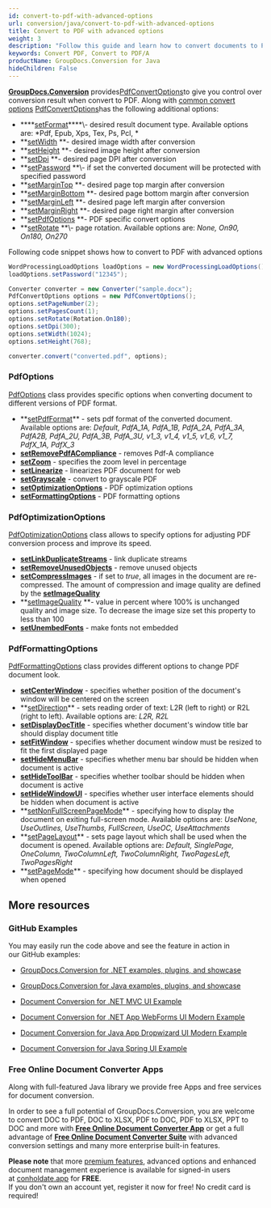```yaml
---
id: convert-to-pdf-with-advanced-options
url: conversion/java/convert-to-pdf-with-advanced-options
title: Convert to PDF with advanced options
weight: 3
description: "Follow this guide and learn how to convert documents to PDF with height, width, DPI, margins and other customizations using GroupDocs.Conversion for Java."
keywords: Convert PDF, Convert to PDF/A
productName: GroupDocs.Conversion for Java
hideChildren: False
---
```

**[GroupDocs.Conversion](https://products.groupdocs.com/conversion/java)** provides[PdfConvertOptions](https://apireference.groupdocs.com/java/conversion/com.groupdocs.conversion.options.convert/PdfConvertOptions)to give you control over conversion result when convert to PDF. Along with [common convert options](Convert%2Bto%2BPDF%2Bwith%2Badvanced%2Boptions.html) [PdfConvertOptions](https://apireference.groupdocs.com/java/conversion/com.groupdocs.conversion.options.convert/PdfConvertOptions)has the following additional options:

*   ****[setFormat](https://apireference.groupdocs.com/java/conversion/com.groupdocs.conversion.options.convert/ConvertOptions#setFormat(com.groupdocs.conversion.filetypes.FileType))****\- desired result document type. Available options are: *Pdf, Epub, Xps, Tex, Ps, Pcl, *
*   **[setWidth](https://apireference.groupdocs.com/java/conversion/com.groupdocs.conversion.options.convert/PdfConvertOptions#setWidth(int)) **\- desired image width after conversion
*   **[setHeight](https://apireference.groupdocs.com/java/conversion/com.groupdocs.conversion.options.convert/PdfConvertOptions#setHeight(int)) **\- desired image height after conversion
*   **[setDpi](https://apireference.groupdocs.com/java/conversion/com.groupdocs.conversion.options.convert/PdfConvertOptions#setDpi(double)) **\- desired page DPI after conversion
*   **[setPassword](https://apireference.groupdocs.com/java/conversion/com.groupdocs.conversion.options.convert/PdfConvertOptions#setPassword(java.lang.String)) **\- if set the converted document will be protected with specified password
*   **[setMarginTop](https://apireference.groupdocs.com/java/conversion/com.groupdocs.conversion.options.convert/PdfConvertOptions#setMarginTop(int)) **\- desired page top margin after conversion
*   **[setMarginBottom](https://apireference.groupdocs.com/java/conversion/com.groupdocs.conversion.options.convert/PdfConvertOptions#setMarginBottom(int)) **\- desired page bottom margin after conversion
*   **[setMarginLeft](https://apireference.groupdocs.com/java/conversion/com.groupdocs.conversion.options.convert/PdfConvertOptions#setMarginLeft(int)) **\- desired page left margin after conversion
*   **[setMarginRight](https://apireference.groupdocs.com/java/conversion/com.groupdocs.conversion.options.convert/PdfConvertOptions#setMarginRight(int)) **\- desired page right margin after conversion
*   **[setPdfOptions](Convert%2Bto%2BPDF%2Bwith%2Badvanced%2Boptions.html) **\- PDF specific convert options
*   **[setRotate](https://apireference.groupdocs.com/java/conversion/com.groupdocs.conversion.options.convert/PdfConvertOptions#setRotate(com.groupdocs.conversion.options.convert.Rotation)) **\- page rotation. Available options are: *None, On90, On180, On270*  
      
    

Following code snippet shows how to convert to PDF with advanced options

```csharp
WordProcessingLoadOptions loadOptions = new WordProcessingLoadOptions();
loadOptions.setPassword("12345");

Converter converter = new Converter("sample.docx");
PdfConvertOptions options = new PdfConvertOptions();
options.setPageNumber(2);
options.setPagesCount(1);
options.setRotate(Rotation.On180);
options.setDpi(300);
options.setWidth(1024);
options.setHeight(768);

converter.convert("converted.pdf", options);
```

### PdfOptions

[PdfOptions](https://apireference.groupdocs.com/java/conversion/com.groupdocs.conversion.options.convert/PdfOptions) class provides specific options when converting document to different versions of PDF format.

*   **[setPdfFormat](https://apireference.groupdocs.com/java/conversion/com.groupdocs.conversion.options.convert/PdfOptions#setPdfFormat(com.groupdocs.conversion.options.convert.PdfFormats))** - sets pdf format of the converted document. Available options are: *Default, PdfA\_1A, PdfA\_1B, PdfA\_2A, PdfA\_3A, PdfA2B, PdfA\_2U, PdfA\_3B, PdfA\_3U, v1\_3, v1\_4, v1\_5, v1\_6, v1\_7, PdfX\_1A, PdfX\_3*
*   **[setRemovePdfACompliance](https://apireference.groupdocs.com/java/conversion/com.groupdocs.conversion.options.convert/PdfOptions#setRemovePdfACompliance(boolean))** - removes Pdf-A compliance
*   **[setZoom](https://apireference.groupdocs.com/java/conversion/com.groupdocs.conversion.options.convert/PdfOptions#setZoom(int))** - specifies the zoom level in percentage
*   **[setLinearize](https://apireference.groupdocs.com/java/conversion/com.groupdocs.conversion.options.convert/PdfOptions#setLinearize(boolean))** - linearizes PDF document for web
*   **[setGrayscale](https://apireference.groupdocs.com/java/conversion/com.groupdocs.conversion.options.convert/PdfOptions#setGrayscale(boolean))** - convert to grayscale PDF
*   **[setOptimizationOptions](Convert%2Bto%2BPDF%2Bwith%2Badvanced%2Boptions.html)** - PDF optimization options
*   **[setFormattingOptions](Convert%2Bto%2BPDF%2Bwith%2Badvanced%2Boptions.html)** - PDF formatting options

### PdfOptimizationOptions

[PdfOptimizationOptions](https://apireference.groupdocs.com/java/conversion/com.groupdocs.conversion.options.convert/PdfOptimizationOptions) class allows to specify options for adjusting PDF conversion process and improve its speed.

*   **[setLinkDuplicateStreams](https://apireference.groupdocs.com/java/conversion/com.groupdocs.conversion.options.convert/PdfOptimizationOptions#setLinkDuplicateStreams(boolean))** - link duplicate streams
*   **[setRemoveUnusedObjects](https://apireference.groupdocs.com/java/conversion/com.groupdocs.conversion.options.convert/PdfOptimizationOptions#setRemoveUnusedObjects(boolean))** - remove unused objects
*   **[setCompressImages](https://apireference.groupdocs.com/java/conversion/com.groupdocs.conversion.options.convert/PdfOptimizationOptions#setCompressImages(boolean))** - if set to *true*, all images in the document are re-compressed. The amount of compression and image quality are defined by the **[setImageQuality](https://apireference.groupdocs.com/java/conversion/com.groupdocs.conversion.options.convert/PdfOptimizationOptions#setImageQuality(int))**
*   **[setImageQuality](https://apireference.groupdocs.com/java/conversion/com.groupdocs.conversion.options.convert/PdfOptimizationOptions#setImageQuality(int)) **\- value in percent where 100% is unchanged quality and image size. To decrease the image size set this property to less than 100
*   **[setUnembedFonts](https://apireference.groupdocs.com/java/conversion/com.groupdocs.conversion.options.convert/PdfOptimizationOptions#setUnembedFonts(boolean))** - make fonts not embedded

### PdfFormattingOptions

[PdfFormattingOptions](https://apireference.groupdocs.com/java/conversion/com.groupdocs.conversion.options.convert/PdfFormattingOptions) class provides different options to change PDF document look.

*   **[setCenterWindow](https://apireference.groupdocs.com/java/conversion/com.groupdocs.conversion.options.convert/PdfFormattingOptions#setCenterWindow(boolean))** - specifies whether position of the document's window will be centered on the screen
*   **[setDirection](https://apireference.groupdocs.com/java/conversion/com.groupdocs.conversion.options.convert/PdfFormattingOptions#setDirection(com.groupdocs.conversion.options.convert.PdfDirection))** - sets reading order of text: L2R (left to right) or R2L (right to left). Available options are: *L2R, R2L*
*   **[setDisplayDocTitle](https://apireference.groupdocs.com/java/conversion/com.groupdocs.conversion.options.convert/PdfFormattingOptions#setDisplayDocTitle(boolean))** - specifies whether document's window title bar should display document title
*   **[setFitWindow](https://apireference.groupdocs.com/java/conversion/com.groupdocs.conversion.options.convert/PdfFormattingOptions#setFitWindow(boolean))** - specifies whether document window must be resized to fit the first displayed page
*   **[setHideMenuBar](https://apireference.groupdocs.com/java/conversion/com.groupdocs.conversion.options.convert/PdfFormattingOptions#setHideMenuBar(boolean))** - specifies whether menu bar should be hidden when document is active
*   **[setHideToolBar](https://apireference.groupdocs.com/java/conversion/com.groupdocs.conversion.options.convert/PdfFormattingOptions#setHideToolBar(boolean))** - specifies whether toolbar should be hidden when document is active
*   **[setHideWindowUI](https://apireference.groupdocs.com/java/conversion/com.groupdocs.conversion.options.convert/PdfFormattingOptions#setHideWindowUI(boolean))** - specifies whether user interface elements should be hidden when document is active
*   **[setNonFullScreenPageMode](https://apireference.groupdocs.com/java/conversion/com.groupdocs.conversion.options.convert/PdfFormattingOptions#setNonFullScreenPageMode(com.groupdocs.conversion.options.convert.PdfPageMode))** - specifying how to display the document on exiting full-screen mode. Available options are: *UseNone, UseOutlines, UseThumbs, FullScreen, UseOC, UseAttachments*
*   **[setPageLayout](https://apireference.groupdocs.com/java/conversion/com.groupdocs.conversion.options.convert/PdfFormattingOptions#setPageLayout(com.groupdocs.conversion.options.convert.PdfPageLayout))** - sets page layout which shall be used when the document is opened. Available options are: *Default, SinglePage, OneColumn, TwoColumnLeft, TwoColumnRight, TwoPagesLeft, TwoPagesRight*
*   **[setPageMode](https://apireference.groupdocs.com/java/conversion/com.groupdocs.conversion.options.convert/PdfFormattingOptions#setPageMode(com.groupdocs.conversion.options.convert.PdfPageMode))** - specifying how document should be displayed when opened

## More resources

### GitHub Examples

You may easily run the code above and see the feature in action in our GitHub examples:

*   [GroupDocs.Conversion for .NET examples, plugins, and showcase](https://github.com/groupdocs-conversion/GroupDocs.Conversion-for-.NET)
    
*   [GroupDocs.Conversion for Java examples, plugins, and showcase](https://github.com/groupdocs-conversion/GroupDocs.Conversion-for-Java)
    
*   [Document Conversion for .NET MVC UI Example](https://github.com/groupdocs-conversion/GroupDocs.Conversion-for-.NET-MVC) 
    
*   [Document Conversion for .NET App WebForms UI Modern Example](https://github.com/groupdocs-conversion/GroupDocs.Conversion-for-.NET-WebForms)
    
*   [Document Conversion for Java App Dropwizard UI Modern Example](https://github.com/groupdocs-conversion/GroupDocs.Conversion-for-Java-Dropwizard)
    
*   [Document Conversion for Java Spring UI Example](https://github.com/groupdocs-conversion/GroupDocs.Conversion-for-Java-Spring)
    

### Free Online Document Converter Apps

Along with full-featured Java library we provide free Apps and free services for document conversion.

In order to see a full potential of GroupDocs.Conversion, you are welcome to convert DOC to PDF, DOC to XLSX, PDF to DOC, PDF to XLSX, PPT to DOC and more with **[Free Online Document Converter App](https://products.groupdocs.app/conversion)** or get a full advantage of **[Free Online Document Converter Suite](https://conholdate.app/features/document-converter-online)** with advanced conversion settings and many more enterprise built-in features.

**Please note** that more [premium features](https://conholdate.app/features), advanced options and enhanced document management experience is available for signed-in users at [conholdate.app](https://conholdate.app/) for **FREE**.  
If you don't own an account yet, register it now for free! No credit card is required!
